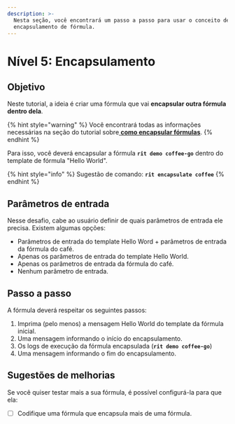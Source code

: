 ```yaml
---
description: >-
  Nesta seção, você encontrará um passo a passo para usar o conceito de
  encapsulamento de fórmula.
---
```


# Nível 5: Encapsulamento

## Objetivo

Neste tutorial, a ideia é criar uma fórmula que vai **encapsular outra fórmula dentro dela**.

{% hint style="warning" %}
Você encontrará todas as informações necessárias na seção do tutorial sobre[ **como encapsular fórmulas**](../tutoriais/formulas/como-encapsular-formulas.md).
{% endhint %}

Para isso, você deverá encapsular a fórmula **`rit demo coffee-go`** dentro do template de fórmula "Hello World".

{% hint style="info" %}
Sugestão de comando: **`rit encapsulate coffee`**
{% endhint %}

## Parâmetros de entrada

Nesse desafio, cabe ao usuário definir de quais parâmetros de entrada ele precisa. Existem algumas opções: 

* Parâmetros de entrada do template Hello Word + parâmetros de entrada da fórmula do café. 
* Apenas os parâmetros de entrada do template Hello World. 
* Apenas os parâmetros de entrada da fórmula do café. 
* Nenhum parâmetro de entrada.

## Passo a passo

A fórmula deverá respeitar os seguintes passos:

1. Imprima \(pelo menos\) a mensagem Hello World do template da fórmula inicial. 
2. Uma mensagem informando o início do encapsulamento. 
3. Os logs de execução da fórmula encapsulada \(**`rit demo coffee-go`**\) 
4. Uma mensagem informando o fim do encapsulamento.

## Sugestões de melhorias

Se você quiser testar mais a sua fórmula, é possível configurá-la para que ela:

* [ ] Codifique uma fórmula que encapsula mais de uma fórmula.

